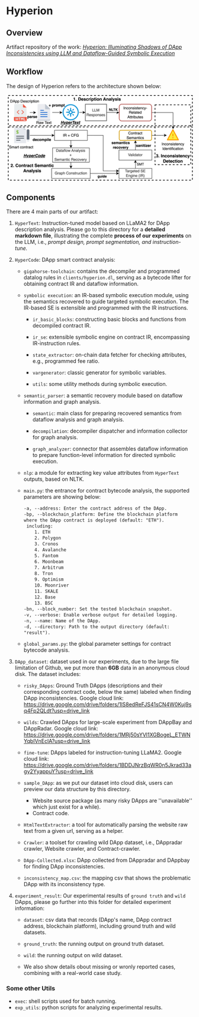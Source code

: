 # Hyperion

## Overview

Artifact repository of the work: *<u>Hyperion: Illuminating Shadows of DApp Inconsistencies using LLM and Dataflow-Guided Symbolic Execution</u>*

## Workflow

The design of Hyperion refers to the architecture shown below:

<img src="./images/overview.jpg" alt="arch" style="zoom: 50%;" />

## Components

There are 4 main parts of our artifact:

1. `HyperText`: Instruction-tuned model based on LLaMA2 for DApp description analysis. Please go to this directory for a **detailed markdown file**, illustrating the complete **process of our experiments** on the LLM, i.e., *prompt design, prompt segmentation, and instruction-tune.*

2. `HyperCode`: DApp smart contract analysis:

   - `gigahorse-toolchain`: contains the decompiler and programmed datalog rules in `clients/hyperion.dl`, serving as a bytecode lifter for obtaining contract IR and dataflow information.

   - `symbolic execution`: an IR-based symbolic execution module, using the semantics recovered to guide targeted symbolic execution. The IR-based SE is extensible and programmed with the IR instructions.
      - `ir_basic_blocks`: constructing basic blocks and functions from decompiled contract IR.

      - `ir_se`: extensible symbolic engine on contract IR, encompassing IR-instruction rules.

      - `state_extractor`: on-chain data fetcher for checking attributes, e.g., programmed fee ratio.

      - `vargenerator`: classic generator for symbolic variables.

      - `utils`: some utility methods during symbolic execution.

   - `semantic_parser`: a semantic recovery module based on dataflow information and graph analysis.
      - `semantic`: main class for preparing recovered semantics from dataflow analysis and graph analysis.

      - `decompilation`: decompiler dispatcher and information collector for graph analysis.

      - `graph_analyzer`: connector that assembles dataflow information to prepare function-level information for directed symbolic execution.

   - `nlp`: a module for extracting key value attributes from `HyperText` outputs, based on NLTK.

   - `main.py`: the entrance for contract bytecode analysis, the supported parameters are showing below:

     ```shell
     -a, --address: Enter the contract address of the DApp.
     -bp, --blockchain_platform: Define the blockchain platform where the DApp contract is deployed (default: "ETH").
      including: 
         1. ETH
         2. Polygon
         3. Cronos
         4. Avalanche
         5. Fantom
         6. Moonbeam
         7. Arbitrum
         8. Tron
         9. Optimism
         10. Moonriver
         11. SKALE
         12. Base
         13. BSC
     -bn, --block_number: Set the tested blockchain snapshot.
     -v, --verbose: Enable verbose output for detailed logging.
     -n, --name: Name of the DApp.
     -d, --directory: Path to the output directory (default: "result").
     ```

   - `global_params.py`: the global parameter settings for contract bytecode analysis.

3. `DApp_dataset`: dataset used in our experiments, due to the large file limitation of Github, we put more than **6GB** data in an anonymous cloud disk. The dataset includes:

   - `risky_DApps`: Ground Truth DApps (descriptions and their corresponding contract code, below the same) labeled when finding DApp inconsistencies. Google cloud link: <https://drive.google.com/drive/folders/1lS8edReFJS41sCN4W0Kuj9sq4Fp2QLdt?usp=drive_link>

   - `wilds`: Crawled DApps for large-scale experiment from DAppBay and DAppRadar. Google cloud link: <https://drive.google.com/drive/folders/1MRj50sYVl1XGBogeL_ETWNYqbIVnEclA?usp=drive_link>

   - `fine-tune`: DApps labeled for instruction-tuning LLaMA2. Google cloud link: <https://drive.google.com/drive/folders/1BDDJNrzBqWR0n5Jkrad33agy2YyappuY?usp=drive_link>

   - `sample_DApp`: as we put our dataset into cloud disk, users can preview our data structure by this directory.
      - Website source package (as many risky DApps are ''unavailable'' which just exist for a while).
      - Contract code.

   - `HtmlTextExtractor`: a tool for automatically parsing the website raw text from a given url, serving as a helper.

   - `Crawler`: a toolset for crawling wild DApp dataset, i.e., DAppradar crawler, Website crawler, and Contract-crawler.

   - `DApp-Collected.xlsx`: DApp collected from DAppradar and DAppbay for finding DApp inconsistencies.

   - `inconsistency_map.csv`: the mapping csv that shows the problematic DApp with its inconsistency type.

4. `experiment_result`: Our experimental results of `ground truth` and `wild` DApps, please go further into this folder for detailed experiment information:
   - `dataset`: csv data that records (DApp's name, DApp contract address, blockchain platform), including ground truth and wild datasets.

   - `ground_truth`: the running output on ground truth dataset.

   - `wild`: the running output on wild dataset.

   - We also show details obout missing or wronly reported cases, combining with a real-world case study.

### Some other Utils

- `exec`: shell scripts used for batch running.
- `exp_utils`: python scripts for analyzing experimental results.
